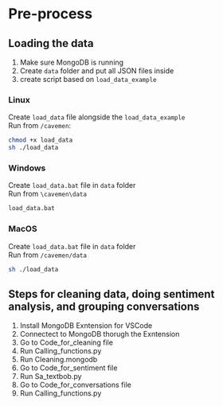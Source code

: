 # Pre-process
## Loading the data
1. Make sure MongoDB is running
2. Create `data` folder and put all JSON files inside
3. create script based on `load_data_example`

### Linux
Create `load_data` file alongside the `load_data_example`\
Run from `/cavemen`: 
```sh
chmod +x load_data
sh ./load_data
```
### Windows
Create `load_data.bat` file in `data` folder\
Run from `\cavemen\data`
```sh
load_data.bat
```
### MacOS
Create `load_data.bat` file in `data` folder\
Run from `/cavemen/data`
```sh
sh ./load_data
```

## Steps for cleaning data, doing sentiment analysis, and grouping conversations  
1. Install MongoDB Exntension for VSCode 
2. Connectect to MongoDB thorugh the Exntension
3. Go to Code_for_cleaning file
4. Run Calling_functions.py
5. Run Cleaning.mongodb
6. Go to Code_for_sentiment file
7. Run Sa_textbob.py
8. Go to Code_for_conversations file
9. Run Calling_functions.py